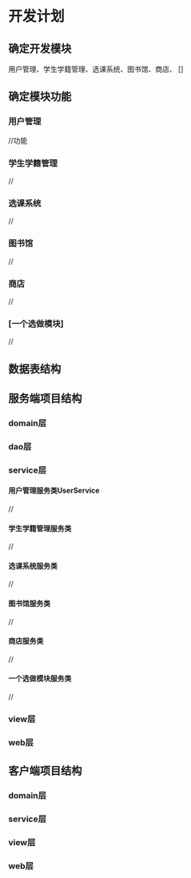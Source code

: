 # 开发计划

## 确定开发模块

用户管理、学生学籍管理、选课系统、图书馆、商店、 []

## 确定模块功能

### 用户管理
//功能
### 学生学籍管理
//
### 选课系统
//
### 图书馆
//
### 商店
//
### [一个选做模块]
//
## 数据表结构

## 服务端项目结构
### domain层
### dao层
### service层
#### 用户管理服务类UserService
//
#### 学生学籍管理服务类
//
#### 选课系统服务类
//
#### 图书馆服务类
//
#### 商店服务类
//
#### 一个选做模块服务类
//
### view层
### web层
## 客户端项目结构
### domain层
### service层
### view层
### web层
